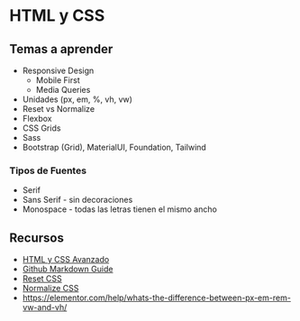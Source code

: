 # HTML y CSS

## Temas a aprender

* Responsive Design
  * Mobile First
  * Media Queries
* Unidades (px, em, %, vh, vw)
* Reset vs Normalize
* Flexbox
* CSS Grids
* Sass
* Bootstrap (Grid), MaterialUI, Foundation, Tailwind

### Tipos de Fuentes

* Serif
* Sans Serif - sin decoraciones
* Monospace - todas las letras tienen el mismo ancho

## Recursos

* [HTML y CSS Avanzado](https://www.youtube.com/playlist?list=PLxyfMWnjW2kuLUZtO8HAjqEZsQOr0xykP)
* [Github Markdown Guide](https://guides.github.com/features/mastering-markdown/)
* [Reset CSS](https://meyerweb.com/eric/tools/css/reset/)
* [Normalize CSS](https://necolas.github.io/normalize.css/)
* https://elementor.com/help/whats-the-difference-between-px-em-rem-vw-and-vh/  
